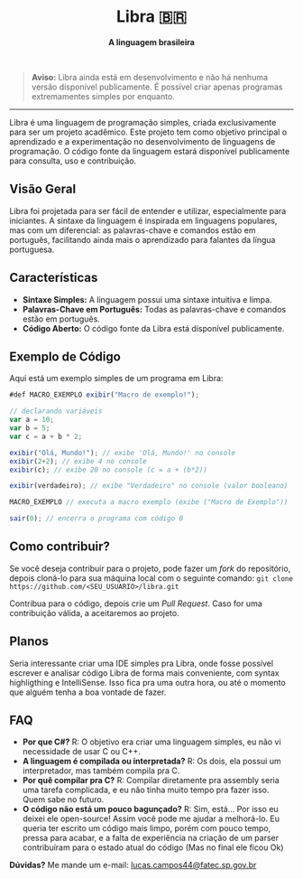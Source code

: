 <h1 align=center>Libra 🇧🇷</h1>
<p align=center><strong>A linguagem brasileira</strong></p>
<br>

> **Aviso:** Libra ainda está em desenvolvimento e não há nenhuma versão disponível publicamente. É possível criar apenas programas extremamentes simples por enquanto.

<hr>

Libra é uma linguagem de programação simples, criada exclusivamente para ser um projeto acadêmico. Este projeto tem como objetivo principal o aprendizado e a experimentação no desenvolvimento de linguagens de programação. O código fonte da linguagem estará disponível publicamente para consulta, uso e contribuição.

## Visão Geral

Libra foi projetada para ser fácil de entender e utilizar, especialmente para iniciantes. A sintaxe da linguagem é inspirada em linguagens populares, mas com um diferencial: as palavras-chave e comandos estão em português, facilitando ainda mais o aprendizado para falantes da língua portuguesa.

## Características

- **Sintaxe Simples:** A linguagem possui uma sintaxe intuitiva e limpa.
- **Palavras-Chave em Português:** Todas as palavras-chave e comandos estão em português.
- **Código Aberto:** O código fonte da Libra está disponível publicamente.

## Exemplo de Código

Aqui está um exemplo simples de um programa em Libra:

```js
#def MACRO_EXEMPLO exibir("Macro de exemplo!");

// declarando variáveis
var a = 10;
var b = 5;
var c = a + b * 2;

exibir("Olá, Mundo!"); // exibe 'Olá, Mundo!' no console
exibir(2+2); // exibe 4 no console
exibir(c); // exibe 20 no console (c = a + (b*2))

exibir(verdadeiro); // exibe "Verdadeiro" no console (valor booleano)

MACRO_EXEMPLO // executa a macro exemplo (exibe ("Macro de Exemplo"))

sair(0); // encerra o programa com código 0
```

## Como contribuir?

Se você deseja contribuir para o projeto, pode fazer um *fork* do repositório, depois cloná-lo para sua máquina local com o seguinte comando:
`git clone https://github.com/<SEU_USUARIO>/libra.git`

Contribua para o código, depois crie um *Pull Request*. Caso for uma contribuição válida, a aceitaremos ao projeto.

## Planos

Seria interessante criar uma IDE simples pra Libra, onde fosse possível escrever e analisar código Libra de forma mais conveniente, com syntax highligthing e IntelliSense.
Isso fica pra uma outra hora, ou até o momento que alguém tenha a boa vontade de fazer.


## FAQ

- **Por que C#?** R: O objetivo era criar uma linguagem simples, eu não vi necessidade de usar C ou C++.
- **A linguagem é compilada ou interpretada?** R: Os dois, ela possui um interpretador, mas também compila pra C.
- **Por quê compilar pra C?** R: Compilar diretamente pra assembly seria uma tarefa complicada, e eu não tinha muito tempo pra fazer isso. Quem sabe no futuro.
- **O código não está um pouco bagunçado?** R: Sim, está... Por isso eu deixei ele open-source! Assim você pode me ajudar a melhorá-lo. Eu queria ter escrito um código mais limpo,
porém com pouco tempo, pressa para acabar, e a falta de experiência na criação de um parser contribuíram para o estado atual do código (Mas no final ele ficou Ok)

**Dúvidas?**
Me mande um e-mail: <a href="mailto:lucas.campos44@fatec.sp.gov.br">lucas.campos44@fatec.sp.gov.br</a>

